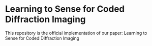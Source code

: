 # Learning to Sense for Coded Diffraction Imaging
This repository is the official implementation of our paper: Learning to Sense for Coded Diffraction Imaging


